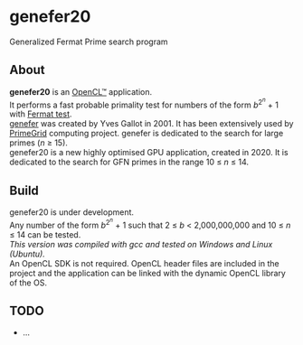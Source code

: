 # genefer20
Generalized Fermat Prime search program

## About

**genefer20** is an [OpenCL™](https://www.khronos.org/opencl/) application.  
It performs a fast probable primality test for numbers of the form *b*<sup>2<sup>*n*</sup></sup> + 1 with [Fermat test](https://en.wikipedia.org/wiki/Fermat_primality_test).  
[genefer](https://primes.utm.edu/bios/page.php?id=2740) was created by Yves Gallot in 2001. It has been extensively used by [PrimeGrid](https://www.primegrid.com/forum_forum.php?id=75) computing project. genefer is dedicated to the search for large primes (*n* &ge; 15).  
genefer20 is a new highly optimised GPU application, created in 2020. It is dedicated to the search for GFN primes in the range 10 &le; *n* &le; 14.

## Build

genefer20 is under development.  
Any number of the form *b*<sup>2<sup>*n*</sup></sup> + 1 such that 2 &le; *b* < 2,000,000,000 and 10 &le; *n* &le; 14 can be tested.  
*This version was compiled with gcc and tested on Windows and Linux (Ubuntu).*  
An OpenCL SDK is not required. OpenCL header files are included in the project and the application can be linked with the dynamic OpenCL library of the OS.

## TODO

- ...
